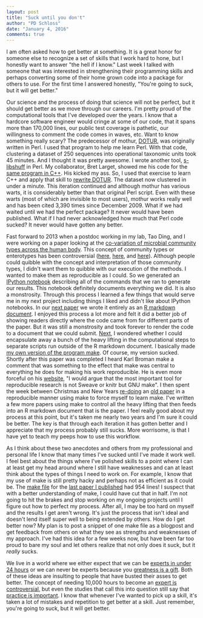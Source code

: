 ```yaml
---
layout: post
title: "Suck until you don't"
author: "PD Schloss"
date: "January 4, 2016"
comments: true
---
```


I am often asked how to get better at something. It is a great honor for someone else to recognize a set of skills that I work hard to hone, but I honestly want to answer "the hell if I know." Last week I talked with someone that was interested in strengthening their programming skills and perhaps converting some of their home grown code into a package for others to use. For the first time I answered honestly, "You're going to suck, but it will get better."

Our science and the process of doing that science will not be perfect, but it should get better as we move through our careers. I'm pretty proud of the computational tools that I've developed over the years. I know that a hardcore software engineer would cringe at some of our code, that it spans more than 170,000 lines, our public test coverage is pathetic, our willingness to comment the code comes in waves, etc. Want to know something really scary? The predecessor of mothur, [DOTUR](http://www.ncbi.nlm.nih.gov/pubmed/15746353), was originally written in Perl. I used that program to help me learn Perl. With that code, clustering a dataset of 250 sequences into operational taxonomic units took 45 minutes. And I thought it was pretty awesome. I wrote another tool, [s-libshuff](http://www.ncbi.nlm.nih.gov/pubmed/15345436) in Perl. My collaborator, Bret Larget, showed me his code for the [same program in C++](https://github.com/mothur/slibshuff). His kicked my ass. So, I used that exercise to learn C++ and apply that skill to [rewrite DOTUR](https://github.com/mothur/DOTUR). The dataset now clustered in under a minute. This iteration continued and although mothur has various warts, it is considerably better than that original Perl script. Even with these warts (most of which are invisible to most users), mothur works really well and has been cited 3,390 times since December 2009. What if we had waited until we had the perfect package? It never would have been published. What if I had never acknowledged how much that Perl code sucked? It never would have gotten any better.

Fast forward to 2013 when a postdoc working in my lab, Tao Ding, and I were working on a paper looking at the [co-variation of microbial community types across the human body](http://www.ncbi.nlm.nih.gov/pubmed/24739969). This concept of community types or enterotypes has been controversial ([here](http://www.ncbi.nlm.nih.gov/pubmed/23326225), [here](http://www.ncbi.nlm.nih.gov/pubmed/25299329), and [here](http://www.ncbi.nlm.nih.gov/pubmed/23066529)). Although people could quibble with the concept and interpretation of those community types, I didn't want them to quibble with our execution of the methods. I wanted to make them as reproducible as I could. So we generated an [IPython notebook](https://gist.github.com/pschloss/9815766#file-notebook-ipynb) describing all of the commands that we ran to generate our results. This notebook definitely documents everything we did. It is also a monstrosity. Through this process I learned a few things that would serve me in my next project including things I liked and didn't like about IPython notebooks. In our [next paper](http://www.ncbi.nlm.nih.gov/pubmed/25362056) we wrote it entirely as an [R markdown document](https://github.com/SchlossLab/Baxter_WildMice_AEM_2014). I enjoyed this process a lot more and felt it did a better job of showing readers directly where the code came from for different parts of the paper. But it was still a monstrosity and took forever to render the code to a document that we could submit. [Next](https://peerj.com/preprints/778/), I wondered whether I could encapsulate away a bunch of the heavy lifting in the computational steps to separate scripts run outside of the R markdown document. I basically made [my own version of the program make](https://github.com/SchlossLab/Schloss_PacBio16S_PeerJ_2015/blob/master/write.paper). Of course, my version sucked. Shortly after this paper was completed I heard Karl Broman make a comment that was something to the effect that make was central to everything he does for making his work reproducible. He is even more forceful on his [website](http://kbroman.org/minimal_make/), "I would argue that the most important tool for reproducible research is not Sweave or knitr but GNU make". I then spent the week between Christmas and New Years [re-doing](https://github.com/SchlossLab/Kozich_MiSeqSOP_AEM_2013) an [old paper](http://www.ncbi.nlm.nih.gov/pubmed/23793624) in a reproducible manner using make to force myself to learn make. I've written a few more papers using make to control all the heavy lifting that then feeds into an R markdown document that is the paper. I feel really good about my process at this point, but it's taken me nearly two years and I'm sure it could be better. The key is that through each iteration it has gotten better and I appreciate that my process probably still sucks. More worrisome, is that I have yet to teach my peeps how to use this workflow.

As I think about these two anecdotes and others from my professional and personal life I know that many times I've sucked until I've made it work well. I feel best about the things where I've polished skills to a point where I can at least get my head around where I still have weaknesses and can at least think about the types of things I need to work on. For example, I know that my use of make is still pretty hacky and perhaps not as efficient as it could be. The [make file](https://github.com/SchlossLab/Schloss_Cluster_PeerJ_2015/blob/master/Makefile) for the [last paper I published](https://peerj.com/articles/1487/) had 954 lines! I suspect that with a better understanding of make, I could have cut that in half. I'm not going to hit the brakes and stop working on my ongoing projects until I figure out how to perfect my process. After all, I may be too hard on myself and the results I get aren't wrong. It's just the process that isn't ideal and doesn't lend itself super well to being extended by others. How do I get better now? My plan is to post a snippet of one make file as a blogpost and get feedback from others on what they see as strengths and weaknesses of my approach. I've had this idea for a few weeks now, but have been far too proud to bare my soul and let others realize that not only does it suck, but it *really* sucks.

We live in a world where we either expect that we can be [experts in under 24 hours](http://www.amazon.com/Sams-Teach-Yourself-Hours-Edition/dp/0672333317) or we can never be experts because you [greatness is a gift](http://www.amazon.com/Tiger-Woods-Gifted-Giving-Superstar/dp/0766035859). Both of these ideas are insulting to people that have busted their asses to get better. The concept of needing 10,000 hours to become an [expert is controversial](http://www.businessinsider.com/malcolm-gladwell-explains-the-10000-hour-rule-2014-6), but even the studies that call this into question still say that [practice is important](http://www.sciencedirect.com/science/article/pii/S0160289614000087). I know that whenever I've wanted to pick up a skill, it's taken a lot of mistakes and repetition to get better at a skill. Just remember, you're going to suck, but it will get better.
